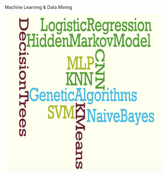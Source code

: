 Machine Learning & Data Mining

<p align="left">
  <img src="./mach.png" width="500" height="500"/>
</p>
